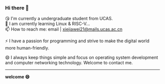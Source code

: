 ### Hi there 👋
😘 I'm currently a undergraduate student from UCAS.  
🎯 I am currently learning Linux & RISC-V...  
📫 How to reach me: email | xiejiawei21@mails.ucas.ac.cn

⚡ I have a passion for programming and strive to make the digital world more human-friendly. 

😄 I always keep things simple and focus on operating system development and computer networking technology. 
Welcome to contact me.


---
**welcome 😄**
<!--
**Mikejiawei/Mikejiawei** is a ✨ _special_ ✨ repository because its `README.md` (this file) appears on your GitHub profile.

Here are some ideas to get you started:

- 🔭 I’m currently working on ...
- 🌱 I’m currently learning ...
- 👯 I’m looking to collaborate on ...
- 🤔 I’m looking for help with ...
- 💬 Ask me about ...
- 📫 How to reach me: ...
- 😄 Pronouns: ...
- ⚡ Fun fact: ...
-->
